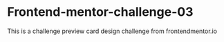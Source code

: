 # Frontend-mentor-challenge-03
This is a challenge preview card design challenge from frontendmentor.io
